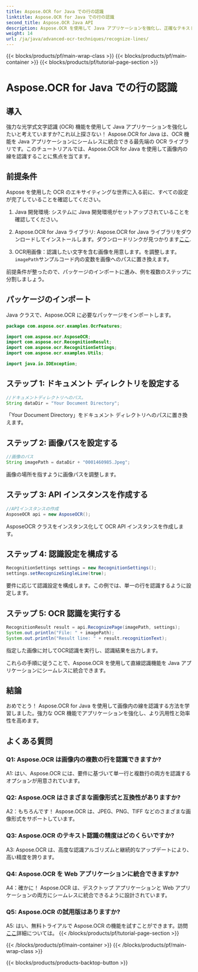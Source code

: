 ```yaml
---
title: Aspose.OCR for Java での行の認識
linktitle: Aspose.OCR for Java での行の認識
second_title: Aspose.OCR Java API
description: Aspose.OCR を使用して Java アプリケーションを強化し、正確なテキスト認識を実現します。簡単な統合、高精度。
weight: 14
url: /ja/java/advanced-ocr-techniques/recognize-lines/
---
```


{{< blocks/products/pf/main-wrap-class >}}
{{< blocks/products/pf/main-container >}}
{{< blocks/products/pf/tutorial-page-section >}}

# Aspose.OCR for Java での行の認識

## 導入

強力な光学式文字認識 (OCR) 機能を使用して Java アプリケーションを強化したいと考えていますか?これ以上探さない！ Aspose.OCR for Java は、OCR 機能を Java アプリケーションにシームレスに統合できる最先端の OCR ライブラリです。このチュートリアルでは、Aspose.OCR for Java を使用して画像内の線を認識することに焦点を当てます。

## 前提条件

Aspose を使用した OCR のエキサイティングな世界に入る前に、すべての設定が完了していることを確認してください。

1. Java 開発環境: システムに Java 開発環境がセットアップされていることを確認してください。

2.  Aspose.OCR for Java ライブラリ: Aspose.OCR for Java ライブラリをダウンロードしてインストールします。ダウンロードリンクが見つかります[ここ](https://releases.aspose.com/ocr/java/).

3. OCR用画像：認識したい文字を含む画像を用意します。を調整します。`imagePath`サンプルコード内の変数を画像へのパスに置き換えます。

前提条件が整ったので、パッケージのインポートに進み、例を複数のステップに分割しましょう。

## パッケージのインポート

Java クラスで、Aspose.OCR に必要なパッケージをインポートします。

```java
package com.aspose.ocr.examples.OcrFeatures;

import com.aspose.ocr.AsposeOCR;
import com.aspose.ocr.RecognitionResult;
import com.aspose.ocr.RecognitionSettings;
import com.aspose.ocr.examples.Utils;

import java.io.IOException;
```

## ステップ 1: ドキュメント ディレクトリを設定する

```java
//ドキュメントディレクトリへのパス。
String dataDir = "Your Document Directory";
```

「Your Document Directory」をドキュメント ディレクトリへのパスに置き換えます。

## ステップ 2: 画像パスを設定する

```java
//画像のパス
String imagePath = dataDir + "0001460985.Jpeg";
```

画像の場所を指すように画像パスを調整します。

## ステップ 3: API インスタンスを作成する

```java
//APIインスタンスの作成
AsposeOCR api = new AsposeOCR();
```

AsposeOCR クラスをインスタンス化して OCR API インスタンスを作成します。

## ステップ 4: 認識設定を構成する

```java
RecognitionSettings settings = new RecognitionSettings();
settings.setRecognizeSingleLine(true);
```

要件に応じて認識設定を構成します。この例では、単一の行を認識するように設定します。

## ステップ 5: OCR 認識を実行する

```java
RecognitionResult result = api.RecognizePage(imagePath, settings);
System.out.println("File: " + imagePath);
System.out.println("Result line: " + result.recognitionText);
```

指定した画像に対してOCR認識を実行し、認識結果を出力します。

これらの手順に従うことで、Aspose.OCR を使用して直線認識機能を Java アプリケーションにシームレスに統合できます。

## 結論

おめでとう！ Aspose.OCR for Java を使用して画像内の線を認識する方法を学習しました。強力な OCR 機能でアプリケーションを強化し、より汎用性と効率性を高めます。

## よくある質問

### Q1: Aspose.OCR は画像内の複数の行を認識できますか?

A1: はい、Aspose.OCR には、要件に基づいて単一行と複数行の両方を認識するオプションが用意されています。

### Q2: Aspose.OCR はさまざまな画像形式と互換性がありますか?

A2：もちろんです！ Aspose.OCR は、JPEG、PNG、TIFF などのさまざまな画像形式をサポートしています。

### Q3: Aspose.OCR のテキスト認識の精度はどのくらいですか?

A3: Aspose.OCR は、高度な認識アルゴリズムと継続的なアップデートにより、高い精度を誇ります。

### Q4: Aspose.OCR を Web アプリケーションに統合できますか?

A4：確かに！ Aspose.OCR は、デスクトップ アプリケーションと Web アプリケーションの両方にシームレスに統合できるように設計されています。

### Q5: Aspose.OCR の試用版はありますか?

 A5: はい、無料トライアルで Aspose.OCR の機能を試すことができます。訪問[ここ](https://releases.aspose.com/)詳細については。
{{< /blocks/products/pf/tutorial-page-section >}}

{{< /blocks/products/pf/main-container >}}
{{< /blocks/products/pf/main-wrap-class >}}

{{< blocks/products/products-backtop-button >}}
